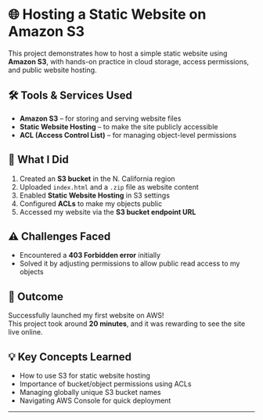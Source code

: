 # 🌐 Hosting a Static Website on Amazon S3

This project demonstrates how to host a simple static website using **Amazon S3**, with hands-on practice in cloud storage, access permissions, and public website hosting.

## 🛠 Tools & Services Used

- **Amazon S3** – for storing and serving website files
- **Static Website Hosting** – to make the site publicly accessible
- **ACL (Access Control List)** – for managing object-level permissions

## 🚀 What I Did

1. Created an **S3 bucket** in the N. California region
2. Uploaded `index.html` and a `.zip` file as website content
3. Enabled **Static Website Hosting** in S3 settings
4. Configured **ACLs** to make my objects public
5. Accessed my website via the **S3 bucket endpoint URL**

## ⚠️ Challenges Faced

- Encountered a **403 Forbidden error** initially  
- Solved it by adjusting permissions to allow public read access to my objects

## 🎉 Outcome

Successfully launched my first website on AWS!  
This project took around **20 minutes**, and it was rewarding to see the site live online.

## 💡 Key Concepts Learned

- How to use S3 for static website hosting  
- Importance of bucket/object permissions using ACLs  
- Managing globally unique S3 bucket names  
- Navigating AWS Console for quick deployment

---

